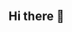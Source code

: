 ## Hi there 👋

<!--
**bsakshat/bsakshat** is a ✨ _special_ ✨ repository because its `README.md` (this file) appears on your GitHub profile.

[![My Skills](https://skillicons.dev/icons?i=html,css,js,ts,python,java)](https://skillicons.dev)

Here are some ideas to get you started:

- 🔭 I’m currently working on ...
- 🌱 I’m currently learning ...
- 👯 I’m looking to collaborate on ...
- 🤔 I’m looking for help with ...
- 💬 Ask me about ...
- 📫 How to reach me: ...
- 😄 Pronouns: ...
- ⚡ Fun fact: ...
-->
